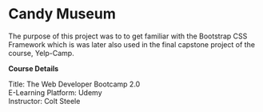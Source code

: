 # Candy Museum

The purpose of this project was to to get familiar with the Bootstrap CSS Framework which is was later also used in the final capstone project of the course, Yelp-Camp.

**Course Details**

Title: The Web Developer Bootcamp 2.0  
E-Learning Platform: Udemy  
Instructor: Colt Steele


